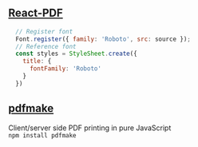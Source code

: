 ## [React-PDF](https://react-pdf.org/)


``` javascript
  // Register font
  Font.register({ family: 'Roboto', src: source });
  // Reference font
  const styles = StyleSheet.create({
    title: {
      fontFamily: 'Roboto'
    }
  })
```


## [pdfmake](http://pdfmake.org/index.html#/)

Client/server side PDF printing in pure JavaScript\
``npm install pdfmake``
